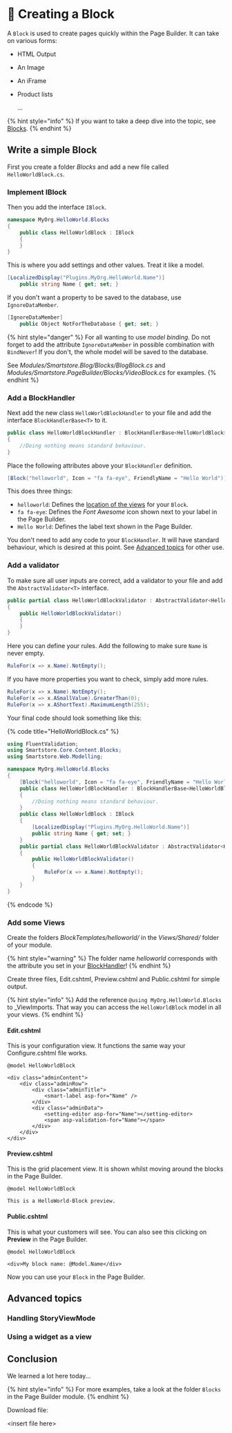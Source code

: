 # 🥚 Creating a Block

A `Block` is used to create pages quickly within the Page Builder. It can take on various forms:

* HTML Output
* An Image
* An iFrame
*   Product lists

    ...

{% hint style="info" %}
If you want to take a deep dive into the topic, see [Blocks](../../../framework/content/page-builder-and-blocks.md).
{% endhint %}

## Write a simple Block

First you create a folder _Blocks_ and add a new file called `HelloWorldBlock.cs`.

### Implement IBlock

Then you add the interface `IBlock`.

```csharp
namespace MyOrg.HelloWorld.Blocks
{
    public class HelloWorldBlock : IBlock
    {
    }
}
```

This is where you add settings and other values. Treat it like a model.

```csharp
[LocalizedDisplay("Plugins.MyOrg.HelloWorld.Name")]
    public string Name { get; set; }
```

If you don't want a property to be saved to the database, use `IgnoreDataMember`.

```csharp
[IgnoreDataMember]
    public Object NotForTheDatabase { get; set; }
```

{% hint style="danger" %}
For all wanting to use _model binding_. Do not forget to add the attribute `IgnoreDataMember` in possible combination with `BindNever`! If you don't, the whole model will be saved to the database.

See _Modules/Smartstore.Blog/Blocks/BlogBlock.cs_ and _Modules/Smartstore.PageBuilder/Blocks/VideoBlock.cs_ for examples.
{% endhint %}

### Add a BlockHandler

Next add the new class `HelloWorldBlockHandler` to your file and add the interface `BlockHandlerBase<T>` to it.

```csharp
public class HelloWorldBlockHandler : BlockHandlerBase<HelloWorldBlock>
{
    //Doing nothing means standard behaviour.
}
```

Place the following attributes above your `BlockHandler` definition.

```csharp
[Block("helloworld", Icon = "fa fa-eye", FriendlyName = "Hello World")]
```

This does three things:

* `helloworld`: Defines the [location of the views](creating-a-block.md#undefined) for your `Block`.
* `fa fa-eye`: Defines the _Font Awesome_ icon shown next to your label in the Page Builder.
* `Hello World`: Defines the label text shown in the Page Builder.

You don't need to add any code to your `BlockHandler`. It will have standard behaviour, which is desired at this point. See [Advanced topics](creating-a-block.md#advanced-topics) for other use.

### Add a validator

To make sure all user inputs are correct, add a validator to your file and add the `AbstractValidator<T>` interface.

```csharp
public partial class HelloWorldBlockValidator : AbstractValidator<HelloWorldBlock>
{
    public HelloWorldBlockValidator()
    {
    }
}
```

Here you can define your rules. Add the following to make sure `Name` is never empty.

```csharp
RuleFor(x => x.Name).NotEmpty();
```

If you have more properties you want to check, simply add more rules.

```csharp
RuleFor(x => x.Name).NotEmpty();
RuleFor(x => x.ASmallValue).GreaterThan(0);
RuleFor(x => x.AShortText).MaximumLength(255);
```

Your final code should look something like this:

{% code title="HelloWorldBlock.cs" %}
```csharp
using FluentValidation;
using Smartstore.Core.Content.Blocks;
using Smartstore.Web.Modelling;

namespace MyOrg.HelloWorld.Blocks
{
    [Block("helloworld", Icon = "fa fa-eye", FriendlyName = "Hello World")]
    public class HelloWorldBlockHandler : BlockHandlerBase<HelloWorldBlock>
    {
        //Doing nothing means standard behaviour.
    }
    public class HelloWorldBlock : IBlock
    {
        [LocalizedDisplay("Plugins.MyOrg.HelloWorld.Name")]
        public string Name { get; set; }
    }
    public partial class HelloWorldBlockValidator : AbstractValidator<HelloWorldBlock>
    {
        public HelloWorldBlockValidator()
        {
            RuleFor(x => x.Name).NotEmpty();
        }
    }
}
```
{% endcode %}

### Add some Views

Create the folders _BlockTemplates/helloworld/_ in the _Views/Shared/_ folder of your module.

{% hint style="warning" %}
The folder name _helloworld_ corresponds with the attribute you set in your [BlockHandler](creating-a-block.md#add-a-blockhandler)!
{% endhint %}

Create three files, Edit.cshtml, Preview.cshtml and Public.cshtml for simple output.

{% hint style="info" %}
Add the reference `@using MyOrg.HelloWorld.Blocks` to \_ViewImports. That way you can access the `HelloWorldBlock` model in all your views.
{% endhint %}

#### Edit.cshtml

This is your configuration view. It functions the same way your Configure.cshtml file works.

```cshtml
@model HelloWorldBlock

<div class="adminContent">
    <div class="adminRow">
        <div class="adminTitle">
            <smart-label asp-for="Name" />
        </div>
        <div class="adminData">
            <setting-editor asp-for="Name"></setting-editor>
            <span asp-validation-for="Name"></span>
        </div>
    </div>
</div>
```

#### Preview.cshtml

This is the grid placement view. It is shown whilst moving around the blocks in the Page Builder.

```cshtml
@model HelloWorldBlock

This is a HelloWorld-Block preview.
```

#### Public.cshtml

This is what your customers will see. You can also see this clicking on **Preview** in the Page Builder.

```cshtml
@model HelloWorldBlock

<div>My block name: @Model.Name</div>
```

Now you can use your `Block` in the Page Builder.

## Advanced topics

### Handling StoryViewMode

### Using a widget as a view

## Conclusion

We learned a lot here today...

{% hint style="info" %}
For more examples, take a look at the folder `Blocks` in the Page Builder module.
{% endhint %}

Download file:

\<insert file here>
